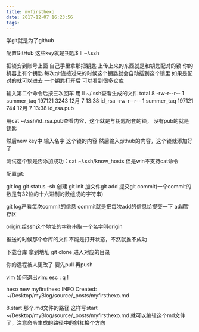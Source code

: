```yaml
---
title: myfirsthexo
date: 2017-12-07 16:23:56
tags:
---
```

学git就是为了github

配置GitHub
这些key就是钥匙$ ll ~/.ssh

把锁安到账号上面 自己手里拿那把钥匙
上传上来的东西就是和钥匙配对的锁   你的机器上有个钥匙
每次git连接过来的时候这个钥匙就会自动插到这个锁里
如果是配对的就可以进去
一个钥匙打开后 可以看到很多仓库


输入第二个命令后按三次回车
用 ll ~/.ssh查看生成的文件
total 8
-rw-r--r-- 1 summer_taq 197121 3243 12月  7 13:38 id_rsa
-rw-r--r-- 1 summer_taq 197121  744 12月  7 13:38 id_rsa.pub



用cat ~/.ssh/id_rsa.pub查看内容，这个就是与钥匙配套的锁，
没有pub的就是钥匙

然后new key中
输入名字  这个锁的内容  然后输入github的内容，这个锁就添加好了


测试这个锁是否添加成功：cat ~/.ssh/know_hosts
但是win不支持cat命令


配置git:


git log
git status -sb
创建 git init
加文件git add
提交git commit(一个commit的数是有32位的十六进制的数组成的字符串)



git log产看每次commit的信息
commit就是把每次add的信息给提交一下
add暂存区


origin:给ssh这个地址的字符串取一个名字叫origin

推送的时候那个仓库的文件不能是打开状态，不然就推不成功

下载仓库
拿到地址 git clone  进入对应的目录

你的远程被人更改了 要先pull 再push

vim  如何退出vim:   esc  :  q  !



hexo new myfirsthexo
INFO  Created: ~/Desktop/myBlog/source/_posts/myfirsthexo.md

8.start 那个.md文件的路径
这样写start  ~/Desktop/myBlog/source/_posts/myfirsthexo.md
就可以编辑这个md文件了，注意命令生成的路径中的斜杠换个方向
